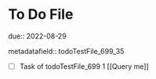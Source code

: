 # To Do File

due:: 2022-08-29

metadatafield:: todoTestFile_699_35

- [ ] Task of todoTestFile_699 1 [[Query me]]
